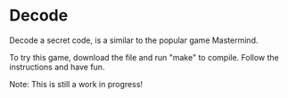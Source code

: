 # Decode
Decode a secret code, is a similar to the popular game Mastermind. 

To try this game, download the file and run "make" to compile. Follow the instructions and have fun. 

Note: This is still a work in progress! 



